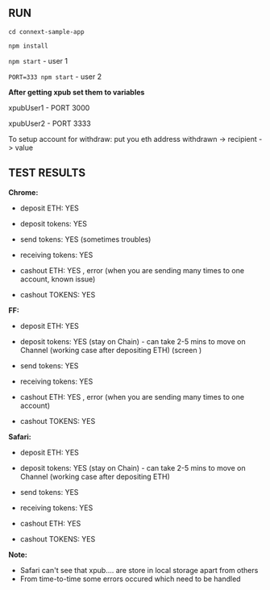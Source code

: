 ## RUN

```cd connext-sample-app```

```npm install```

```npm start``` - user 1

```PORT=333 npm start``` - user 2


**After getting xpub set them to variables**

xpubUser1 - PORT 3000

xpubUser2  - PORT 3333

To setup account for withdraw:
put you eth address withdrawn -> recipient -> value

## TEST RESULTS

**Chrome:**
- deposit ETH: YES
- deposit tokens:  YES

- send tokens: YES (sometimes troubles)
- receiving tokens: YES

- cashout ETH: YES , error (when you are sending many times to one account, known issue)
- cashout TOKENS: YES

**FF:**
- deposit ETH: YES
- deposit tokens:  YES (stay on Chain) - can take 2-5 mins to move on Channel (working case after depositing ETH) (screen )

- send tokens: YES
- receiving tokens: YES

- cashout ETH: YES , error (when you are sending many times to one account)
- cashout TOKENS: YES


**Safari:**
- deposit ETH: YES
- deposit tokens: YES (stay on Chain) -  can take 2-5 mins to move on Channel (working case after depositing ETH)

- send tokens: YES
- receiving tokens: YES

- cashout ETH: YES
- cashout TOKENS: YES

**Note:**
- Safari can't see that xpub.... are store in local storage apart from others
- From time-to-time some errors occured which need to be handled

